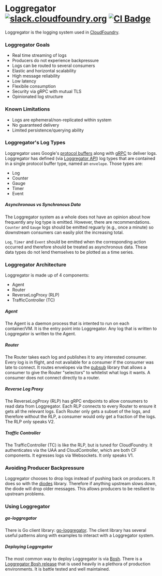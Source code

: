 # Loggregator [![slack.cloudfoundry.org][slack-badge]][loggregator-slack] [![CI Badge][ci-badge]][ci-pipeline]

Loggregator is the logging system used in [CloudFoundry][cf-deployment].

### Loggregator Goals

- Real time streaming of logs
- Producers do not experience backpressure
- Logs can be routed to several consumers
- Elastic and horizontal scalability
- High message reliability
- Low latency
- Flexibile consumption
- Security via gRPC with mutual TLS
- Opinionated log structure

### Known Limitations

- Logs are ephemeral/non-replicated within system
- No guaranteed delivery
- Limited persistence/querying ability

### Loggregator's Log Types

Loggregator uses Google's [protocol buffers][protobuf] along with [gRPC][grpc] to deliver logs. Loggregator has defined (via [Loggregator API][loggregator-api]) log types that are contained in a single protocol buffer type, named an `envelope`. Those types are:
- Log
- Counter
- Gauge
- Timer
- Event

##### Asynchronous vs Synchronous Data

The Loggregator system as a whole does not have an opinion about how frequently any log type is emitted. However, there are recommendations. `Counter` and `Gauge` logs should be emitted reguarly (e.g., once a minute) so downstream consumers can easily plot the increasing total.

`Log`, `Timer` and `Event` should be emitted when the corresponding action occurred and therefore should be treated as asynchronous data. These data types do not lend themselves to be plotted as a time series.

### Loggregator Architecture

Loggregator is made up of 4 components:
- Agent
- Router
- ReverseLogProxy (RLP)
- TrafficController (TC)

##### Agent

The Agent is a daemon process that is intented to run on each container/VM. It is the entry point into Loggregator. Any log that is written to Loggregator is written to the Agent.

##### Router

The Router takes each log and publishes it to any interested consumer. Every log is in flight, and not available for a consumer if the consumer was late to connect. It routes envelopes via the [pubsub][pubsub] library that allows a consumer to give the Router "selectors" to whitelist what logs it wants. A consumer does not connect directly to a router.

##### Reverse Log Proxy

The ReverseLogProxy (RLP) has gRPC endpoints to allow consumers to read data from Loggregator. Each RLP connects to every  Router to ensure it gets all the relevant logs. Each Router only gets a subset of the logs, and therefore without the RLP, a consumer would only get a fraction of the logs. The RLP only speaks V2.

##### Traffic Controller

The TrafficController (TC) is like the RLP, but is tuned for CloudFoundry. It authenticates via the UAA and CloudController, which are both CF components. It egresses logs via Websockets. It only speaks V1.

### Avoiding Producer Backpressure

Loggregator chooses to drop logs instead of pushing back on producers. It does so with the [diodes][diodes] library. Therefore if anything upstream slows down, the diode will drop older messages. This allows producers to be resilient to upstream problems.

### Using Loggregator

##### go-loggregator

There is Go client library: [go-loggregator][go-loggregator]. The client library has several useful patterns along with examples to interact with a Loggregator system.

##### Deploying Loggregator

The most common way to deploy Loggregator is via [Bosh][bosh]. There is a [Loggregator Bosh release][loggregator-release] that is used heavily in a plethora of production environments. It is battle tested and well maintained.

[slack-badge]:              https://slack.cloudfoundry.org/badge.svg
[loggregator-slack]:        https://cloudfoundry.slack.com/archives/loggregator
[ci-badge]:                 https://loggregator.ci.cf-app.com/api/v1/pipelines/loggregator/jobs/loggregator-tests/badge
[ci-pipeline]:              https://loggregator.ci.cf-app.com/
[cf-deployment]:            https://github.com/cloudfoundry/cf-deployment
[protobuf]:                 https://developers.google.com/protocol-buffers/
[grpc]:                     https://grpc.io/
[loggregator-api]:          https://github.com/cloudfoundry/loggregator-api
[pubsub]:                   https://github.com/cloudfoundry/go-pubsub
[diodes]:                   https://github.com/cloudfoundry/go-diodes
[go-loggregator]:           https://github.com/cloudfoundry/go-loggregator
[bosh]:                     https://bosh.io
[loggregator-release]:      https://github.com/cloudfoundry/loggregator-release
